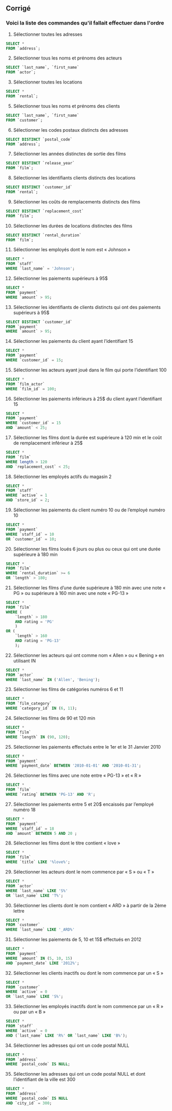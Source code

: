 ## Corrigé

### Voici la liste des commandes qu'il fallait effectuer dans l'ordre

1. Sélectionner toutes les adresses 
```sql
SELECT * 
FROM `address`;
```
 
2. Sélectionner tous les noms et prénoms des acteurs
```sql
SELECT `last_name`, `first_name` 
FROM `actor`;
```
 
3. Sélectionner toutes les locations
```sql
SELECT * 
FROM `rental`;
```
 
5. Sélectionner tous les noms et prénoms des clients
```sql
SELECT `last_name`, `first_name` 
FROM `customer`;
```
 
6. Sélectionner les codes postaux distincts des adresses
```sql
SELECT DISTINCT `postal_code` 
FROM `address`;
```
 
7. Sélectionner les années distinctes de sortie des films
```sql
SELECT DISTINCT `release_year` 
FROM `film`;
```
 
8. Sélectionner les identifiants clients distincts des locations
```sql
SELECT DISTINCT `customer_id` 
FROM `rental`;
```
 
9. Sélectionner les coûts de remplacements distincts des films
```sql
SELECT DISTINCT `replacement_cost` 
FROM `film`;
```
 
10. Sélectionner les durées de locations distinctes des films
```sql
SELECT DISTINCT `rental_duration` 
FROM `film`;
```
 
11. Sélectionner les employés dont le nom est « Johnson »
```sql
SELECT * 
FROM `staff` 
WHERE `last_name` = 'Johnson';
```
 
12. Sélectionner les paiements supérieurs à 95$
```sql
SELECT * 
FROM `payment` 
WHERE `amount` > 95;
```
 
13. Sélectionner les identifiants de clients distincts qui ont des paiements supérieurs à 95$
```sql
SELECT DISTINCT `customer_id` 
FROM `payment` 
WHERE `amount` > 95;
```
 
14. Sélectionner les paiements du client ayant l’identifiant 15
```sql
SELECT * 
FROM `payment` 
WHERE `customer_id` = 15;
```
 
15. Sélectionner les acteurs ayant joué dans le film qui porte l’identifiant 100
```sql
SELECT * 
FROM `film_actor` 
WHERE `film_id` = 100;
```
 
16. Sélectionner les paiements inférieurs à 25$ du client ayant l’identifiant 15
```sql
SELECT * 
FROM `payment` 
WHERE `customer_id` = 15 
AND `amount` < 25;
```
 
17. Sélectionner les films dont la durée est supérieure à 120 min et le coût de remplacement inférieur à 25$
```sql
SELECT * 
FROM `film` 
WHERE length > 120 
AND `replacement_cost` < 25;
```
 
18. Sélectionner les employés actifs du magasin 2
```sql
SELECT * 
FROM `staff` 
WHERE `active` = 1 
AND `store_id` = 2;
```
 
19. Sélectionner les paiements du client numéro 10 ou de l’employé numéro 10
```sql
SELECT * 
FROM `payment` 
WHERE `staff_id` = 10 
OR `customer_id` = 10;
```
 
20. Sélectionner les films loués 6 jours ou plus ou ceux qui ont une durée supérieure à 180 min
```sql
SELECT * 
FROM `film` 
WHERE `rental_duration` >= 6 
OR `length` > 180;
```
 
21. Sélectionner les films d’une durée supérieure à 180 min avec une note « PG » ou supérieure à 160 min avec une note « PG-13 »
```sql
SELECT * 
FROM `film` 
WHERE (
    `length` > 180 
    AND rating = 'PG'
    ) 
OR (
    `length` > 160 
    AND rating = 'PG-13'
    );
```
 
22. Sélectionner les acteurs qui ont comme nom « Allen » ou « Bening » en utilisant IN
```sql
SELECT * 
FROM `actor` 
WHERE `last_name` IN ('Allen', 'Bening');
```
 
23. Sélectionner les films de catégories numéros 6 et 11
```sql
SELECT * 
FROM `film_category` 
WHERE `category_id` IN (6, 11);
```
 
24. Sélectionner les films de 90 et 120 min
```sql
SELECT * 
FROM `film` 
WHERE `length` IN (90, 120);
```
 
25. Sélectionner les paiements effectués entre le 1er et le 31 Janvier 2010
```sql
SELECT * 
FROM `payment` 
WHERE `payment_date` BETWEEN '2010-01-01' AND '2010-01-31';
```
 
26. Sélectionner les films avec une note entre « PG-13 » et « R »
```sql
SELECT * 
FROM `film` 
WHERE `rating` BETWEEN 'PG-13' AND 'R';
```
 
27. Sélectionner les paiements entre 5 et 20$ encaissés par l’employé numéro 18
```sql
SELECT * 
FROM `payment` 
WHERE `staff_id` = 18 
AND `amount` BETWEEN 5 AND 20 ;
```
 
28. Sélectionner les films dont le titre contient « love »
```sql
SELECT * 
FROM `film` 
WHERE `title` LIKE '%love%';
```
 
29. Sélectionner les acteurs dont le nom commence par « S » ou « T »
```sql
SELECT * 
FROM `actor` 
WHERE `last_name` LIKE 'S%' 
OR `last_name` LIKE 'T%';
```
 
30. Sélectionner les clients dont le nom contient « ARD » à partir de la 2ème lettre
```sql
SELECT * 
FROM `customer` 
WHERE `last_name` LIKE '_ARD%'
```
 
31. Sélectionner les paiements de 5, 10 et 15$ effectués en 2012
```sql
SELECT * 
FROM `payment` 
WHERE `amount` IN (5, 10, 15) 
AND `payment_date` LIKE '2012%';
```
 
32. Sélectionner les clients inactifs ou dont le nom commence par un « S »
```sql
SELECT * 
FROM `customer` 
WHERE `active` = 0 
OR `last_name` LIKE 'S%';
```
 
33. Sélectionner les employés inactifs dont le nom commence par un « R » ou par un « B »
```sql
SELECT * 
FROM `staff` 
WHERE `active` = 0 
AND (`last_name` LIKE 'R%' OR `last_name` LIKE 'B%');
```
 
34. Sélectionner les adresses qui ont un code postal NULL
```sql
SELECT * 
FROM `address` 
WHERE `postal_code` IS NULL;
```
 
35. Sélectionner les adresses qui ont un code postal NULL et dont l’identifiant de la ville est 300
```sql
SELECT * 
FROM `address` 
WHERE `postal_code` IS NULL 
AND `city_id` = 300;
```
 